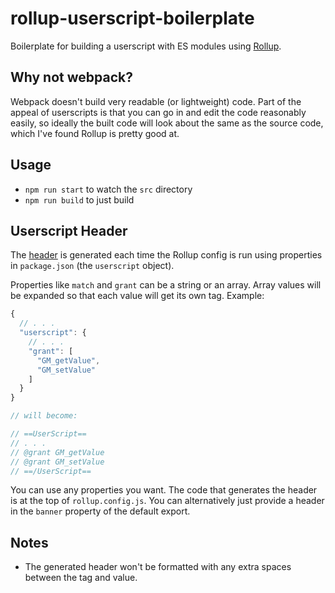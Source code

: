 # rollup-userscript-boilerplate

Boilerplate for building a userscript with ES modules using [Rollup](https://github.com/rollup/rollup).

## Why not webpack?

Webpack doesn't build very readable (or lightweight) code. Part of the appeal of userscripts is that you can go in and edit the code reasonably easily, so ideally the built code will look about the same as the source code, which I've found Rollup is pretty good at.

## Usage

- `npm run start` to watch the `src` directory
- `npm run build` to just build

## Userscript Header

The [header](https://tampermonkey.net/documentation.php) is generated each time the Rollup config is run using properties in `package.json` (the `userscript` object).

Properties like `match` and `grant` can be a string or an array. Array values will be expanded so that each value will get its own tag. Example:

```javascript
{
  // . . .
  "userscript": {
    // . . .
    "grant": [
      "GM_getValue",
      "GM_setValue"
    ]
  }
}

// will become:

// ==UserScript==
// . . .
// @grant GM_getValue
// @grant GM_setValue
// ==/UserScript==
```

You can use any properties you want. The code that generates the header is at the top of `rollup.config.js`. You can alternatively just provide a header in the `banner` property of the default export.

## Notes

- The generated header won't be formatted with any extra spaces between the tag and value.
